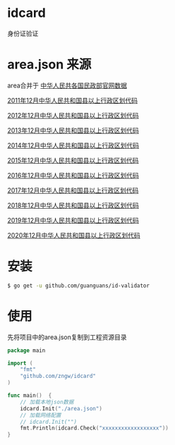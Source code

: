 # idcard

身份证验证

# area.json 来源

area合并于 [中华人民共各国民政部官网数据](http://www.mca.gov.cn/article/sj/xzqh/1980/)

[2011年12月中华人民共和国县以上行政区划代码](http://www.mca.gov.cn/article/sj/tjbz/a/201713/201707271552.html)

[2012年12月中华人民共和国县以上行政区划代码](http://www.mca.gov.cn/article/sj/tjbz/a/201713/201707271556.html)

[2013年12月中华人民共和国县以上行政区划代码](http://files2.mca.gov.cn/cws/201404/20140404125552372.htm)

[2014年12月中华人民共和国县以上行政区划代码](http://files2.mca.gov.cn/cws/201502/20150225163817214.html)

[2015年12月中华人民共和国县以上行政区划代码](http://www.mca.gov.cn/article/sj/tjbz/a/2015/201706011127.html)

[2016年12月中华人民共和国县以上行政区划代码](http://www.mca.gov.cn/article/sj/xzqh/1980/201705/201705311652.html)

[2017年12月中华人民共和国县以上行政区划代码](http://www.mca.gov.cn/article/sj/xzqh/1980/201803/201803131454.html)

[2018年12月中华人民共和国县以上行政区划代码](http://www.mca.gov.cn/article/sj/xzqh/1980/201903/201903011447.html)

[2019年12月中华人民共和国县以上行政区划代码](http://www.mca.gov.cn/article/sj/xzqh/1980/2019/202002281436.html)

[2020年12月中华人民共和国县以上行政区划代码](http://www.mca.gov.cn/article/sj/xzqh/2020/20201201.html)

# 安装

```bash
$ go get -u github.com/guanguans/id-validator
```

# 使用

先将项目中的area.json复制到工程资源目录

```go
package main

import (
	"fmt"
	"github.com/zngw/idcard"
)

func main()  {
    // 加载本地json数据
	idcard.Init("./area.json")
    // 加载网络配置
    // idcard.Init("")
	fmt.Println(idcard.Check("xxxxxxxxxxxxxxxxxx"))
}
```